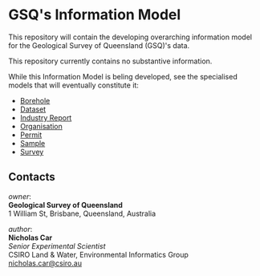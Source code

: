 # GSQ's Information Model
This repository will contain the developing overarching information model for the Geological Survey of Queensland (GSQ)'s data.

This repository currently contains no substantive information.

While this Information Model is beling developed, see the specialised models that will eventually constitute it:

* [Borehole](https://github.com/geological-survey-of-queensland/gsq-borehole-profile)
* [Dataset](https://github.com/geological-survey-of-queensland/gsq-dataset-profile)
* [Industry Report](https://github.com/geological-survey-of-queensland/industry-report-profile)
* [Organisation](https://github.com/geological-survey-of-queensland/gsq-organisation-profile)
* [Permit](https://github.com/geological-survey-of-queensland/gsq-permit-profile)
* [Sample](https://github.com/geological-survey-of-queensland/gsq-sample-profile)
* [Survey](https://github.com/geological-survey-of-queensland/gsq-survey-profile/tree/master)


## Contacts
*owner*:  
**Geological Survey of Queensland**  
1 William St, Brisbane, Queensland, Australia  

*author*:  
**Nicholas Car**  
*Senior Experimental Scientist*  
CSIRO Land & Water, Environmental Informatics Group  
<nicholas.car@csiro.au>

